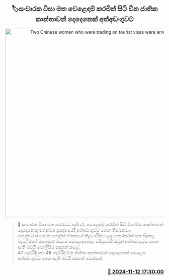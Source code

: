 <p align='center'><b><h2 align='center' title='Two Chinese women who were trading on tourist visas were arrested'>🏷සංචාරක වීසා මත වෙළෙඳාම් කරමින් සිටි චීන ජාතික කාන්තාවන් දෙදෙනෙක් අත්අඩංගුවට</h2></b></p>
<p align='center'><img src='https://helakuru.sgp1.cdn.digitaloceanspaces.com/esana/images/lib/arrested-woman-archived.jpg' width='600' alt='Two Chinese women who were trading on tourist visas were arrested'></p>

>📝 සංචාරක වීසා මත මෙරටට පැමිණ, වෙළෙඳාම් කරමින් සිටි විදේශීය කාන්තාවන් දෙදෙනෙකු මහනුවර ප්‍රදේශයේදී අත්අඩංගුවට ගෙන තිබෙනවා.<br>මහනුවර සංචාරක පොලිස් ඒකකයේ නිලධාරීන්ට ලද තොරතුරක් මත සිදුකළ වැටලීමකදී මහනුවර මධ්‍යම වෙළෙඳපොළ පරිශ්‍රයේදී ඔවුන් අත්අඩංගුවට ගෙන ඇති බවයි පොලීසිය සඳහන් කළේ.<br>47 හැවිරිදි සහ 48 හැවිරිදි චීන ජාතික කාන්තාවන් දෙදෙනෙක් මෙලෙස අත්අඩංගුවට ගෙන ඇති බවයි සඳහන් වෙන්නේ.<br>

<h3 align='right'><a href='https://www.helakuru.lk/esana/p/104965/'>📅 2024-11-12 17:30:00</a></h3>
